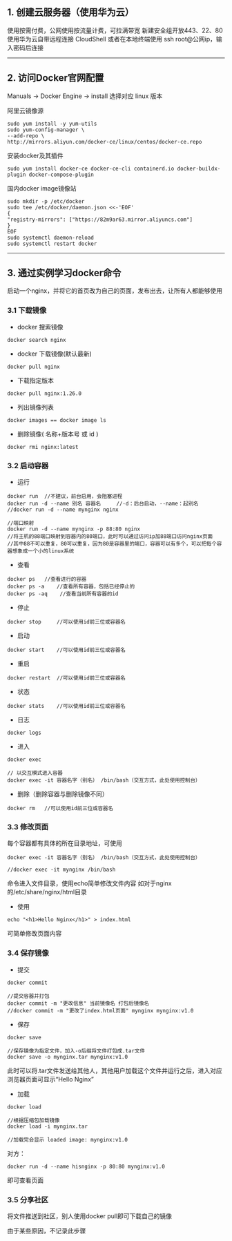 
## 1. 创建云服务器（使用华为云）

使用按需付费，公网使用按流量计费，可拉满带宽
新建安全组开放443、22、80
使用华为云自带远程连接 CloudShell 
或者在本地终端使用 ssh root@公网ip，输入密码后连接

---

## 2. 访问Docker官网配置

Manuals -> Docker Engine -> install 选择对应 linux 版本

阿里云镜像源

```
sudo yum install -y yum-utils
sudo yum-config-manager \
--add-repo \
http://mirrors.aliyun.com/docker-ce/linux/centos/docker-ce.repo
```

安装docker及其插件

```
sudo yum install docker-ce docker-ce-cli containerd.io docker-buildx-plugin docker-compose-plugin
```

国内docker image镜像站

```
sudo mkdir -p /etc/docker
sudo tee /etc/docker/daemon.json <<-'EOF'
{
"registry-mirrors": ["https://82m9ar63.mirror.aliyuncs.com"]
}
EOF
sudo systemctl daemon-reload
sudo systemctl restart docker
```

---

## 3. 通过实例学习docker命令

启动一个nginx，并将它的首页改为自己的页面，发布出去，让所有人都能够使用

### 3.1 下载镜像

- docker 搜索镜像

```
docker search nginx
```

- docker 下载镜像(默认最新)

```
docker pull nginx
```

- 下载指定版本

```
docker pull nginx:1.26.0
```

- 列出镜像列表

```
docker images == docker image ls
```

- 删除镜像( 名称+版本号 或 id )

```
docker rmi nginx:latest
```

### 3.2 启动容器

- 运行

```
docker run	//不建议，前台启用，会阻塞进程
docker run -d --name 别名 容器名		//-d：后台启动，--name：起别名
//docker run -d --name mynginx nginx

//端口映射
docker run -d --name mynginx -p 88:80 nginx 
//将主机的88端口映射到容器内的80端口，此时可以通过访问ip加88端口访问nginx页面
//其中88不可以重复，80可以重复，因为80是容器里的端口，容器可以有多个，可以把每个容器想象成一个小的linux系统
```

- 查看

```
docker ps	//查看进行的容器
docker ps -a	//查看所有容器，包括已经停止的
docker ps -aq    //查看当前所有容器的id
```

- 停止

```
docker stop		//可以使用id前三位或容器名
```

- 启动

```
docker start	//可以使用id前三位或容器名
```

- 重启

```
docker restart	//可以使用id前三位或容器名
```

- 状态

```
docker stats	//可以使用id前三位或容器名
```

- 日志

```
docker logs
```

- 进入

```
docker exec

// 以交互模式进入容器
docker exec -it 容器名字（别名） /bin/bash（交互方式，此处使用控制台）
```

- 删除（删除容器与删除镜像不同）

```
docker rm	//可以使用id前三位或容器名
```

### 3.3 修改页面

每个容器都有具体的所在目录地址，可使用

```
docker exec -it 容器名字（别名） /bin/bash（交互方式，此处使用控制台）

//docker exec -it mynginx /bin/bash
```

命令进入文件目录，使用echo简单修改文件内容
如对于nginx的/etc/share/nginx/html目录

- 使用

```
echo "<h1>Hello Nginx</h1>" > index.html
```

可简单修改页面内容

### 3.4 保存镜像

- 提交

```
docker commit

//提交容器并打包
docker commit -m "更改信息" 当前镜像名 打包后镜像名
//docker commit -m "更改了index.html页面" mynginx mynginx:v1.0
```

- 保存

```
docker save

//保存镜像为指定文件，加入-o后缀将文件打包成.tar文件
docker save -o mynginx.tar mynginx:v1.0
```

此时可以将.tar文件发送给其他人，其他用户加载这个文件并运行之后，进入对应浏览器页面可显示“Hello Nginx”

- 加载

```
docker load

//根据压缩包加载镜像
docker load -i mynginx.tar

//加载完会显示 loaded image: mynginx:v1.0
```

对方：

```
docker run -d --name hisnginx -p 80:80 mynginx:v1.0
```

即可查看页面

### 3.5 分享社区

将文件推送到社区，别人使用docker pull即可下载自己的镜像

由于某些原因，不记录此步骤


